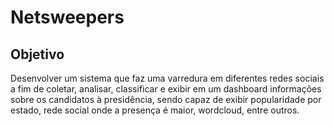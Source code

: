# Netsweepers
## Objetivo
Desenvolver um sistema que faz uma varredura em diferentes redes sociais a fim de coletar, analisar, classificar e exibir em um dashboard informações sobre os candidatos à presidência, sendo capaz de exibir popularidade por estado, rede social onde a presença é maior, wordcloud, entre outros.


